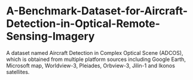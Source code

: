 # A-Benchmark-Dataset-for-Aircraft-Detection-in-Optical-Remote-Sensing-Imagery
A dataset named Aircraft Detection in Complex Optical Scene (ADCOS), which is obtained from multiple platform sources including Google Earth, Microsoft map, Worldview-3, Pleiades, Orbview-3, Jilin-1 and Ikonos satellites. 
